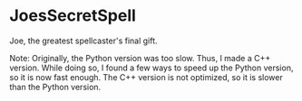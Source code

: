 # JoesSecretSpell
 Joe, the greatest spellcaster's final gift.

Note: Originally, the Python version was too slow. Thus, I made a C++ version. While doing so, I found a few ways to speed up the Python version, so it is now fast enough. The C++ version is not optimized, so it is slower than the Python version.